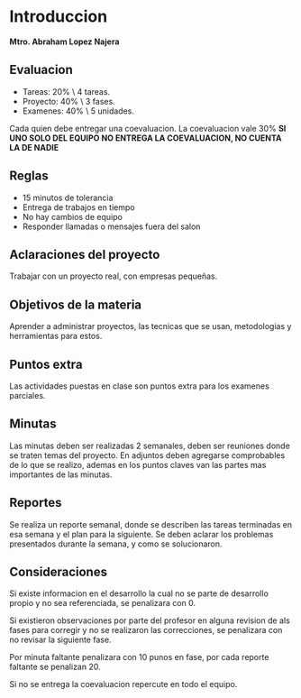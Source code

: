 # Introduccion

__**Mtro. Abraham Lopez Najera**__

## Evaluacion

- Tareas:   20% \ 4 tareas.
- Proyecto: 40% \ 3 fases.
- Examenes: 40% \ 5 unidades.

Cada quien debe entregar una coevaluacion. La coevaluacion vale 30%
**SI UNO SOLO DEL EQUIPO NO ENTREGA LA COEVALUACION, NO CUENTA LA DE NADIE**

## Reglas

* 15 minutos de tolerancia
* Entrega de trabajos en tiempo
* No hay cambios de equipo
* Responder llamadas o mensajes fuera del salon

## Aclaraciones del proyecto

Trabajar con un proyecto real, con empresas pequeñas.

## Objetivos de la materia

Aprender a administrar proyectos, las tecnicas que se usan, metodologias
y herramientas para estos.

## Puntos extra

Las actividades puestas en clase son puntos extra para los examenes parciales.

## Minutas
Las minutas deben ser realizadas 2 semanales, deben ser reuniones donde se traten temas del proyecto. 
En adjuntos deben agregarse comprobables de lo que se realizo, ademas en los puntos claves van las partes mas importantes de las minutas.

## Reportes
Se realiza un reporte semanal, donde se describen las tareas terminadas en esa semana y el plan para la siguiente.
Se deben aclarar los problemas presentados durante la semana, y como se solucionaron.

## Consideraciones
Si existe informacion en el desarrollo la cual no se parte de desarrollo propio y no sea referenciada, se penalizara con 0.

Si existieron observaciones por parte del profesor en alguna revision de als fases para corregir y no se realizaron las correcciones,
se penalizara con no revisar la siguiente fase.

Por minuta faltante penalizara con 10 punos en fase, por cada reporte faltante se penalizan 20.

Si no se entrega la coevaluacion repercute en todo el equipo.
